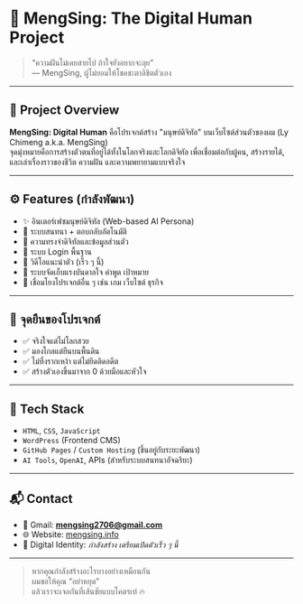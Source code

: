 # 🧠 MengSing: The Digital Human Project

> “ความฝันไม่เคยสายไป ถ้าใจยังอยากจะลุย”  
> — MengSing, ผู้ไม่ยอมให้โชคชะตาลิขิตตัวเอง

---

## 📌 Project Overview

**MengSing: Digital Human** คือโปรเจกต์สร้าง "มนุษย์ดิจิทัล" บนเว็บไซต์ส่วนตัวของผม (Ly Chimeng a.k.a. MengSing)  
จุดมุ่งหมายคือการสร้างตัวตนที่อยู่ได้ทั้งในโลกจริงและโลกดิจิทัล เพื่อเชื่อมต่อกับผู้คน, สร้างรายได้, และเล่าเรื่องราวของชีวิต ความฝัน และความพยายามแบบจริงใจ

---

## ⚙️ Features (กำลังพัฒนา)

- ✨ อินเตอร์เฟซมนุษย์ดิจิทัล (Web-based AI Persona)
- 💬 ระบบสนทนา + ตอบกลับอัตโนมัติ
- 🧠 ความทรงจำดิจิทัลและข้อมูลส่วนตัว
- 🔐 ระบบ Login พื้นฐาน
- 📼 วิดีโอแนะนำตัว (เร็ว ๆ นี้)
- 📜 ระบบจัดเก็บแรงบันดาลใจ คำพูด เป้าหมาย
- 💼 เชื่อมโยงโปรเจกต์อื่น ๆ เช่น เกม เว็บไซต์ ธุรกิจ

---

## 🧬 จุดยืนของโปรเจกต์

- ✅ จริงใจแต่ไม่โลกสวย  
- ✅ มองไกลแต่ยืนบนพื้นดิน  
- ✅ ไม่ทิ้งรากเหง้า แต่ไม่ยึดติดอดีต  
- ✅ สร้างตัวเองขึ้นมาจาก 0 ด้วยมือและหัวใจ  

---

## 🔧 Tech Stack

- `HTML`, `CSS`, `JavaScript`
- `WordPress` (Frontend CMS)
- `GitHub Pages` / `Custom Hosting` (ขึ้นอยู่กับระยะพัฒนา)
- `AI Tools`, `OpenAI`, APIs (สำหรับระบบสนทนาอัจฉริยะ)

---

## 📬 Contact

- 📧 Gmail: **mengsing2706@gmail.com**
- 🌐 Website: [mengsing.info](http://mengsing.info)
- 🧠 Digital Identity: *กำลังสร้าง เตรียมเปิดตัวเร็ว ๆ นี้*

---

> หากคุณกำลังสร้างอะไรบางอย่างเหมือนกัน  
> ผมขอให้คุณ “อย่าหยุด”  
> แล้วเราจะเจอกันที่เส้นชัยแบบโคตรเท่ 🔥
